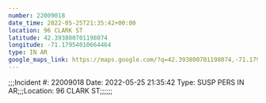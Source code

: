 ```yaml
---
number: 22009018
date_time: 2022-05-25T21:35:42+00:00
location: 96 CLARK ST
latitude: 42.393800701198074
longitude: -71.17954010664464
type: IN AR
google_maps_link: https://maps.google.com/?q=42.393800701198074,-71.17954010664464
---
```


;;;Incident #: 22009018  Date: 2022-05-25 21:35:42   Type: SUSP PERS IN AR;;;Location: 96 CLARK ST;;;;;;
